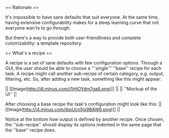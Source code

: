 
== Rationale ==

It's impossible to have sane defaults that suit everyone. At the same time, having extensive configurability makes for a steep learning curve that not everyone wan'ts to go through.

But there's a way to provide both user-friendliness and complete cutomizability: a template repository.

== What's a recipe ==

A recipe is a set of sane defaults with few configuration options. Through a GUI, the user should be able to choose a '''single''' ''base'' recipe for each task. A recipe might call another sub-recipe of certain category, e.g. output, filtering, etc. So, after adding a new task, something like this might appear:

||  [[Image(http://i6.minus.com/i1jHjOYdm7ga6.png)]]  ||
||  ''Mockup of the UI''  ||



After choosing a base recipe the task's configuration might look like this:
||  [[Image(http://i4.minus.com/ibpUcn5jx9BAW6.png)]]  ||


Notice at the bottom how output is defined by another recipe. Once chosen, the ''sub-recipe'' should display its options indented in the same page that the ''base'' recipe does.
